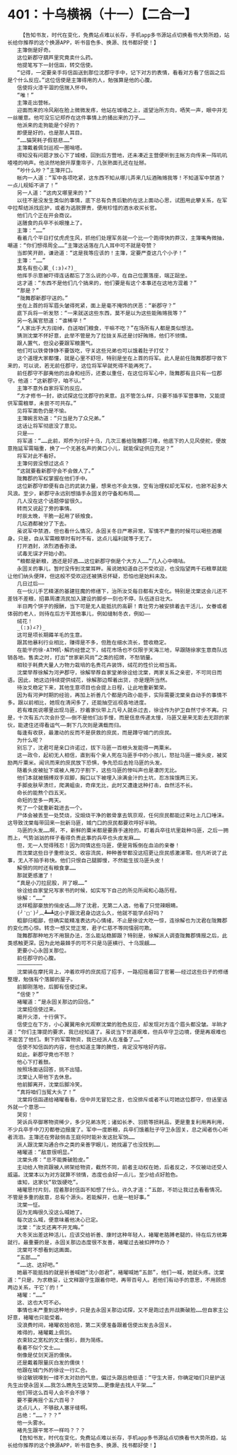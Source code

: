 # 401：十乌横祸（十一）【二合一】
        【告知书友，时代在变化，免费站点难以长存，手机app多书源站点切换看书大势所趋，站长给你推荐的这个换源APP，听书音色多、换源、找书都好使！】
       主簿倒是好奇。
       这位新郡守葫芦里究竟卖什么药。
       他提笔写下一封信函，转交信使。
       “记得，一定要亲手将信函送到那位沈郡守手中，记下对方的表情，看看对方看了信函之后是个什么反应。”这位信使是主簿得用的人，勉强算是他的心腹。
       信使将火漆干涸的信揣入怀中。
       “唯！”
       主簿走出营帐。
       迎面而来的冷风剐在脸上微微发疼，他站在城墙之上，遥望治所方向，哂笑一声，眼中并无一丝暖意。他可没忘记郑乔在这件事情上的捅出来的刀子……
       他派来的走狗能是个好的？
       即便是好的，也是那人耳目。
       “……猫哭耗子假慈悲……”
       主簿戴着佩剑巡视一圈哨塔。
       得知没有问题才放心下了城楼，回到后方营地，还未凑近主营便听到主帐方向传来一阵叽叽喳喳的响声。他淡然地掀开厚重帘子，几张熟面孔还在扯掰。
       “吵什么吵？”主簿开口。
       帐内一人道：“军中各项吃紧，这东西不知从哪儿弄来几坛酒贿赂我等！不知道军中禁酒？一点儿规矩不讲了！”
       另一人道：“这肉又哪里来的？”
       以往不是没发生类似的事情，底下总有负责后勤的在这上面动心思，试图用此攀关系，在军中拉帮结派找庇护，或者为逃脱罪责，便用珍惜的酒水收买长官。
       他们几个正在开会商议。
       送膳食的兵卒不长眼撞上了。
       主簿：“……”
       看着几个平日打仗虎虎生风，抓他们处理军务就一个比一个跑得快的莽汉，主簿嘴角微抽，嘲道：“你们想得周全……”主簿这话落在几人耳中可不就是夸赞？
       当即笑开颜，谦逊道：“这是我等应该的！主簿，定要严查这几个小子！”
       主簿：“……”
       莫名有些心累_(:з)∠?)_
       他挥手示意被吓得连话都忘了怎么说的小卒，在自己位置落座，端正跽坐。
       这才道：“东西不是他们几个搞来的，他们要是有这个本事还在这地方混着？”
       “那是？”
       “陇舞郡新郡守送的。”
       坐在上首的将军眉头皱得死紧，面上是毫不掩饰的厌恶：“新郡守？”
       底下兵将一听发怒：“一来就送这些东西，莫不是以为这些能贿赂我等？”
       另一名属官怒道：“谁稀罕！”
       “人家出手大方阔绰，白送咱们粮食，干嘛不吃？”在场所有人都是类似想法。
       猜测沈棠不怀好意，此举不管是为了拉拢关系还是讨好贿赂，他们不领情。
       跟人置气，但没必要跟军粮置气。
       他们可以铁骨铮铮不要饭吃，守关这些兄弟也可以饿着肚子打仗？
       这个道理大家都懂，就是心里不舒坦，特别是坐在上首的将军。此人是前任陇舞郡郡守救下来的，可以说，若无前任郡守，这位将军早就死得不能再死了。
       前任郡守不鄙夷他的出身和经历，还委以重任，在这位将军心中，陇舞郡有且只有一位郡守。他道：“这新郡守，咱不认。”
       主簿不意外自家将军的反应。
       “方才修书一封，欲试探这位沈郡守的来意。且不管怎么样，只要不插手军营事物，又能提供军需粮草，未尝不可共存。”
       见将军面色仍是不愉。
       主簿婉言劝道：“只当是为了众兄弟。”
       这话让将军彻底没了意见。
       只是——
       将军道：“……此前，郑乔为讨好十乌，几次三番给陇舞郡刁难，他底下的人见风使舵，便故意拖延军需辎重，换了一个无甚名声的黄口小儿，就能保证供应充足？”
       将军对此不看好。
       主簿何尝没想过这点？
       “这就要看新郡守会不会做人了。”
       陇舞郡的军权掌握在他们手中。
       这位新郡守即便有自己的武装力量，想来也不会太强，空有治理权却无军权，也掀不起多大风浪。至少，新郡守永远别想插手永固关的守备和布局……
       几人没在这个话题停留很久。
       转而又说起了旁的事情。
       时辰太晚，干脆一起用了顿飧食。
       几坛酒都被分了下去。
       虽说军中禁酒，但也看什么情况，永固关冬日严寒异常，军情不严重的时候可以喝些酒暖身。只是，自从军需粮草时有时不有，这点儿福利就等于无了。
       打开酒封，浓烈酒香弥漫。
       试毒无误才开始小酌。
       “粮都是新粮，酒还是好酒……这位新郡守倒是个大方人……”几人心中嘀咕。
       永固关的事儿，暂时没传到沈棠耳畔。虽说她知道自己不受欢迎，也没指望两千石粮草就能让他们纳头便拜，但这般不受欢迎还被猜忌怀疑，恐怕也是始料未及。
       几日过后——
       在一伙儿手艺精湛的基建狂魔的修缮下，治所汝爻每日都有大变化。特别是沈棠这会儿还不差钱不差粮，招募周遭流民加入建设的脚步一刻也不停，队伍逐日壮大。
       半日两个饼子的报酬，当下可是无人能抵抗的高薪！青壮劳力被安排着去干活儿，女眷或者体弱的老人，则待在后方干其他事儿，例如缝制冬衣，例如——
       绒花！
       _(:з)∠?)_
       这可是项长期薅羊毛的生意。
       跟其他暴利行业相比，赚得是不多，但胜在细水流长，营收稳定。
       在能干的徐·ATM机·解的经营之下，绒花市场也不仅限于天海三地，早跟随徐家生意商队远销各地。售卖之时，打出“世家新风尚”之类的招牌，不愁销量。
       相较于耗费大量人力物力栽培的名贵花卉装饰，绒花的性价比相当高。
       沈棠举荐徐解为河尹郡守，徐解举荐自家堂弟徐诠给沈棠，两家关系之亲密，不可同日而语。因此，她这边持续提供绒花，徐解那边帮着出货，亦是理所当然。
       待汝爻稳定下来，其他生意项目也会提上日程，让此地重新繁荣。
       因为有河尹时期的经验，再加上祈善几个都是内政小能手，实际需要沈棠亲自动手的事情不多。跟以前相比，她现在清闲多了，还能抽空巡视各地进度。
       若有难民说哪里出现马匪，抄着家伙带上几号人就杀过去，徐诠作为护卫自然寸步不离。只是，十次有五六次会扑空——倒不是他们出手慢，而是信息传递太慢，马匪又是来无影去无踪的家伙，能逮住还得看运气——剩下几次则是满载而归。
       每逢有收获，最激动的反而不是获救的庶民，而是蹲守城门的庶民。
       为什么呢？
       别忘了，沈君可是亲口许诺过，拔下马匪一百根头发能得一两粟米。
       这一政令，起初无人相信，直到有个亲人死在马匪手中的小孩儿，怒扯马匪一撮头皮，被奖励两斤粟米。闻讯而来的庶民放下恐惧，争先恐后去抢马匪的头发。
       随着头皮被扯下或被人用刀子割下，这些马匪的惨叫声也是凄厉无比。
       他们本就被捆缚双手双脚，胸口以下被埋入涂满金汁的土坑，忍冻挨饿两三天。
       手脚皮肤早溃烂，爬满蛆虫，奇痒无比，此时又遭逢这种打击，自然活不长。
       命长的能熬个四五天。
       命短的至多一两天。
       死了一个就重新栽进去一个。
       尸体会被丢至一处焚烧，没煅烧干净的骸骨拿去筑京观，任何庶民都能过来吐上几口唾沫。这导致沈棠每带回来一批新马匪，城门口的庶民都要欢呼好半晌。
       马匪的头发……啊，不，新鲜的粟米都是要靠手速抢的。盯着兵卒往坑里栽种马匪，之后一拥而上，气势汹汹的样子看得负责此事的兵卒也头皮发麻……
       但，无一人觉得残忍！因为同情这些马匪，便是背叛倒在血泊的亲眷！
       而沈棠这些日子重修汝爻、收容流民，种种善举都没这招更让庶民感激涕零。但凡听说了此事，无人不拍手称快。他们只恨自己腿脚慢，不然能生拔马匪头皮！
       解恨的同时还有粮食拿……
       那就更感激了！
       “真是小刀拉屁股，开了眼……”
       徐诠给自家堂兄写家书的时候，如实写下自己的所见所闻和心路历程。
       徐解：“……”
       这样粗鄙豪放的俏皮话……除了沈君，无第二人选，他看了只觉辣眼睛。
       (╯‵□′)╯︵┻━┻这小子跟沈君身边这么久，他就不能学点好吗？
       粗鄙归粗鄙，但确实能精准表达内心情绪，不止是徐诠大吃一惊，连徐解也为沈君在陇舞郡的变化而心惊。转念一想又觉正常，君子仁慈不等同懦弱可欺。
       陇舞郡那种地方不用狠办法，怎么能站稳脚跟？特别是，徐解派人调查陇舞郡情报之后，此类感触更深。因为此地最棘手的可不只是马匪横行、十乌觊觎……
       更要小心永固关那位。
       前任郡守的心腹。
       ————————
       沈棠骑在摩托背上，冲着欢呼的庶民招了招手，一路招摇着回了官署——经过这些日子的修缮整理，勉强有个落脚的屋子。
       前脚刚落地，后脚有信使过来。
       “信使？”
       褚曜道：“是永固关那边的回信。”
       沈棠招信使过来。
       揭开火漆，十行俱下。
       信使立在下方，小心翼翼用余光观察沈棠的脸色反应，却发现对方连个眉头都没皱。半晌才道：“你们主簿提的要求，我已经知道了。虽说当下世道艰难，但兵卒守卫边境，便是再艰难也不能苦了他们。剩下的军需物资，我已经派人在准备了……”
       信使不知信函的内容，但也知道主簿的脾性，肯定没写啥好内容。
       如此，新郡守竟也不怒？
       他心下打着鼓。
       按照场面话回答，挑不出错。
       沈棠让人带他下去休息。
       他前脚离开，沈棠后脚冷笑。
       “真将咱们当冤大头了！”
       沈棠将信函递给褚曜看看，信中并无冒犯之言，也没排斥或者不认可她这位郡守，但话里话外就一个意思——
       哭穷！
       哭诉兵卒御寒物资稀少，多少兄弟冻死；诸如长矛、羽箭等损耗品，更是重复利用再利用，不少兵卒手中刀刃都卷边报废了。军中一度断粮，兵卒们饿着肚子守卫永固关，总之闻者伤心听者流泪。主簿还在旁敲侧击王庭何时能补发这批军饷……
       派人跟沈棠沟通合作之类的亲善字眼儿，她找遍了也没找到……
       褚曜道：“敌意很明显。”
       沈棠头疼：“总不能撕破脸皮。”
       主动给人物资跟被人绑架给物资，截然不同，前者主动权在她，后者反之，不仅被动还受人威逼。沈棠本以为对方就算不领情，态度也会好一点儿，至少给点好脸色。
       谁知，这家伙“软饭硬吃”。
       褚曜思忖片刻，捏着那封信函不知想了什么，许久才道：“五郎，不妨让我过去看看情况。不管是多重的敌意，总有个源头。若能解开，也是一桩好事。”
       沈棠一怔。
       因为无晦很久没这么喊她了。
       每次这么喊，便意味着他决心已定。
       沈棠：“汝爻还离不开无晦。”
       大冬天出差这种活儿，应该交给祈善、康时这种年轻人，褚曜老胳膊老腿的，待在后方统筹就行。最重要的是，永固关那边态度很不友善，褚曜过去被扣押咋办？
       沈棠可不想看到这画面。
       “五郎……”
       “……这、这好吧。”
       她最不能抵挡的就是祈善喊她“沈小郎君”，褚曜喊她“五郎”，他们一喊，她就头疼。沈棠道：“只是，为求稳妥，让文释跟守生跟着你吧，再带百号人。若他们有动手的意思，不用顾虑两边关系，干它丫的！”
       褚曜：“……”
       这、这也大可不必。
       事情也未严重到这种地步，只是去永固关那边试探，又不是跑过去开战撕破脸……但自家主公好意，褚曜也只能受着。
       没浪费时间，褚曜收拾收拾，第二天便准备跟着信使出发去永固关。
       难得的，褚曜戴上佩剑。
       衣束较之宽松的文士儒衫，颇为简练。
       看着不似个文士……
       倒像是仗剑天涯的儒侠。
       还是戴着限量灰白发的儒侠！
       他跟在城门外的徐诠一行汇合。
       徐诠敏锐嗅到一缕不太对劲的气息，偏过头跟吕绝低语：“守生大哥，你确定咱们只是护送先生出使永固关……我怎么瞧先生这架势……更像是去找人干架……”
       他们带这么百号人会不会不够？
       要不要再摇个五六百号？
       这点儿人，不够敌人塞牙缝啊。
       吕绝：“……？？？”
       他一头雾水。
       褚先生跟平常不一样吗？？？
       【告知书友，时代在变化，免费站点难以长存，手机app多书源站点切换看书大势所趋，站长给你推荐的这个换源APP，听书音色多、换源、找书都好使！】